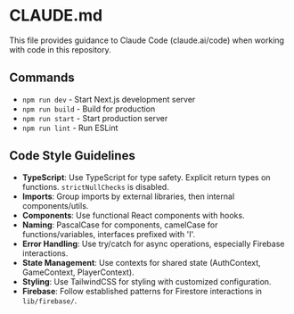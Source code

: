 # CLAUDE.md

This file provides guidance to Claude Code (claude.ai/code) when working with code in this repository.

## Commands
- `npm run dev` - Start Next.js development server
- `npm run build` - Build for production
- `npm run start` - Start production server
- `npm run lint` - Run ESLint

## Code Style Guidelines
- **TypeScript**: Use TypeScript for type safety. Explicit return types on functions. `strictNullChecks` is disabled.
- **Imports**: Group imports by external libraries, then internal components/utils.
- **Components**: Use functional React components with hooks.
- **Naming**: PascalCase for components, camelCase for functions/variables, interfaces prefixed with 'I'.
- **Error Handling**: Use try/catch for async operations, especially Firebase interactions.
- **State Management**: Use contexts for shared state (AuthContext, GameContext, PlayerContext).
- **Styling**: Use TailwindCSS for styling with customized configuration.
- **Firebase**: Follow established patterns for Firestore interactions in `lib/firebase/`.